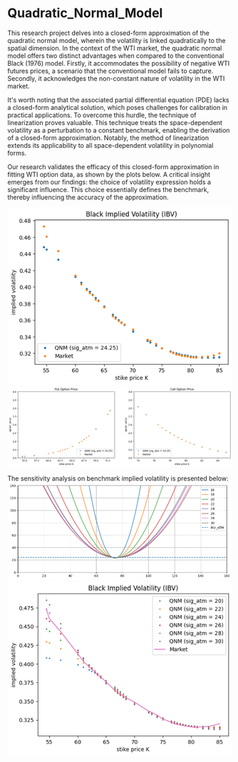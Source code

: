 # Quadratic_Normal_Model

This research project delves into a closed-form approximation of the quadratic normal model, wherein the volatility is linked quadratically to the spatial dimension. 
In the context of the WTI market, the quadratic normal model offers two distinct advantages when compared to the conventional Black (1976) model. 
Firstly, it accommodates the possibility of negative WTI futures prices, a scenario that the conventional model fails to capture. 
Secondly, it acknowledges the non-constant nature of volatility in the WTI market.

It's worth noting that the associated partial differential equation (PDE) lacks a closed-form analytical solution, which poses challenges for calibration in practical applications. 
To overcome this hurdle, the technique of linearization proves valuable. 
This technique treats the space-dependent volatility as a perturbation to a constant benchmark, enabling the derivation of a closed-form approximation. 
Notably, the method of linearization extends its applicability to all space-dependent volatility in polynomial forms.

Our research validates the efficacy of this closed-form approximation in fitting WTI option data, as shown by the plots below.
A critical insight emerges from our findings: the choice of volatility expression holds a significant influence. 
This choice essentially defines the benchmark, thereby influencing the accuracy of the approximation.

![calibration_IBV](https://github.com/WuYenSun/Quadratic_Normal_Model/blob/main/calibration_IBV.png)
![calibration_price](https://github.com/WuYenSun/Quadratic_Normal_Model/blob/main/calibration_price.png)

The sensitivity analysis on benchmark implied volatility is presented below:
![sensitivity_sig_atm](https://github.com/WuYenSun/Quadratic_Normal_Model/blob/main/sensitivity_sig_atm.png)
![sensitivity_sig_atm_IBV](https://github.com/WuYenSun/Quadratic_Normal_Model/blob/main/sensitivity_sig_atm_IBV.png)
